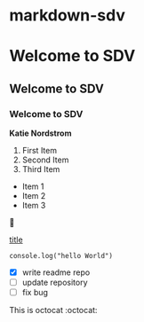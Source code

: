# markdown-sdv

# Welcome to SDV
## Welcome to SDV
### Welcome to SDV

**Katie Nordstrom**
1. First Item
2. Second Item
3. Third Item

- Item 1
- Item 2
- Item 3

:camel:

[title](https://www.google.com/)

`console.log("hello World")`

- [x] write readme repo
- [ ] update repository
- [ ] fix bug

This is octocat :octocat: 